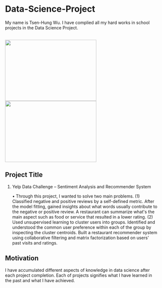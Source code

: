 # Data-Science-Project
My name is Tsen-Hung Wu. I have complied all my hard works in school projects in the Data Science Project.

<br>
<img align="left" height="200" width="300" src="https://github.com/xbellyx/Data-Science-Project/blob/master/Projects/Yelp%20Data%20Challenge/Yelp_image.jpg" /> 
<img height="200" width="300" src="https://github.com/xbellyx/Data-Science-Project/blob/master/Projects/Yelp%20Data%20Challenge/Yelp_image.jpg" />
<br>


## Project Title
1. Yelp Data Challenge – Sentiment Analysis and Recommender System

    •   Through this project, I wanted to solve two main problems.
        (1) Classified negative and positive reviews by a self-defined metric. After the model fitting, gained insights about 
            what words usually contribute to the negative or positive review. A restaurant can summarize what's the main 
            aspect such as food or service that resulted in a lower rating.
        (2) Used unsupervised learning to cluster users into groups. Identified and understood the common user preference 
            within each of the group by inspecting the cluster centroids. Built a restaurant recommender system using 
            collaborative filtering and matrix factorization based on users’ past visits and ratings.

## Motivation
I have accumulated different aspects of knowledge in data science after each project completion.
Each of projects signifies what I have learned in the past and what I have achieved. 

